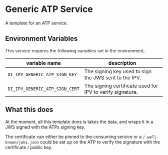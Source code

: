 # Generic ATP Service

A template for an ATP service.

## Environment Variables

This service requires the following variables set in the environment,

| variable name | description |
|-|-|
| `DI_IPV_GENERIC_ATP_SIGN_KEY` | The signing key used to sign the JWS sent to the IPV. |
| `DI_IPV_GENERIC_ATP_SIGN_CERT` | The signing certificate used for IPV to verify signature. |

## What this does

At the moment, all this template does is takes the data,
and wraps it in a JWS signed with the ATPs signing key.

The certificate can either be pinned to the consuming service
or a `/.well-known/jwks.json` could be set up on the ATP to
verify the signature with the certificate / public key.
